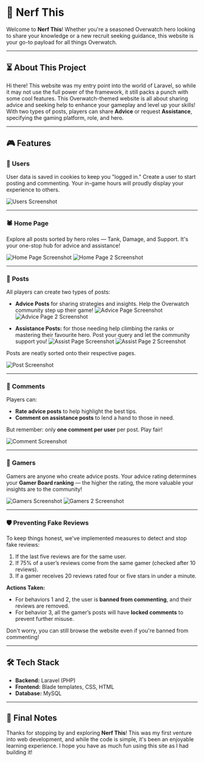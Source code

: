 # 🐰 Nerf This
Welcome to **Nerf This**! Whether you're a seasoned Overwatch hero looking to share your knowledge or a new recruit seeking guidance, this website is your go-to payload for all things Overwatch.


---


## ⏳ About This Project
Hi there! This website was my entry point into the world of Laravel, so while it may not use the full power of the framework, it still packs a punch with some cool features. This Overwatch-themed website is all about sharing advice and seeking help to enhance your gameplay and level up your skills!
With two types of posts, players can share **Advice** or request **Assistance**, specifying the gaming platform, role, and hero.  


---

## 🎮 Features

### 🐉 **Users**
User data is saved in cookies to keep you "logged in." Create a user to start posting and commenting. Your in-game hours will proudly display your experience to others.

![Users Screenshot](assets/user.png)

* * *

### 🕷️ **Home Page**
Explore all posts sorted by hero roles — Tank, Damage, and Support. It's your one-stop hub for advice and assistance! 

![Home Page Screenshot](assets/homepage1.png)
![Home Page 2 Screenshot](assets/homepage2.png)

* * *

### 🚀 **Posts**
All players can create two types of posts:

- **Advice Posts** for sharing strategies and insights. Help the Overwatch community step up their game! 
![Advice Page Screenshot](assets/advicepost.png)
![Advice Page 2 Screenshot](assets/advicepost2.png)

- **Assistance Posts:** for those needing help climbing the ranks or mastering their favourite hero. Post your query and let the community support you!
![Assist Page Screenshot](assets/assistpost.png)
![Assist Page 2 Screenshot](assets/assistpost2.png)

Posts are neatly sorted onto their respective pages.

![Post Screenshot](assets/post.png)

* * *

### 🏹 **Comments**
Players can:
- **Rate advice posts** to help highlight the best tips.  
- **Comment on assistance posts** to lend a hand to those in need.  

But remember: only **one comment per user** per post. Play fair!

![Comment Screenshot](assets/comment.png)

* * *

### 🦊 **Gamers**
Gamers are anyone who create advice posts. Your advice rating determines your **Gamer Board ranking** — the higher the rating, the more valuable your insights are to the community!

![Gamers Screenshot](assets/gamers.png)
![Gamers 2 Screenshot](assets/gamers2.png)

* * *

### 🛡️ **Preventing Fake Reviews**
To keep things honest, we've implemented measures to detect and stop fake reviews:  
1. If the last five reviews are for the same user.  
2. If 75% of a user’s reviews come from the same gamer (checked after 10 reviews).  
3. If a gamer receives 20 reviews rated four or five stars in under a minute.  

**Actions Taken:**  
- For behaviors 1 and 2, the user is **banned from commenting**, and their reviews are removed.  
- For behavior 3, all the gamer’s posts will have **locked comments** to prevent further misuse.  

Don't worry, you can still browse the website even if you're banned from commenting!  


---

## 🛠️ **Tech Stack**
- **Backend:** Laravel (PHP)  
- **Frontend:** Blade templates, CSS, HTML  
- **Database:** MySQL  


---

## 🪽 Final Notes
Thanks for stopping by and exploring **Nerf This**! This was my first venture into web development, and while the code is simple, it's been an enjoyable learning experience. I hope you have as much fun using this site as I had building it!